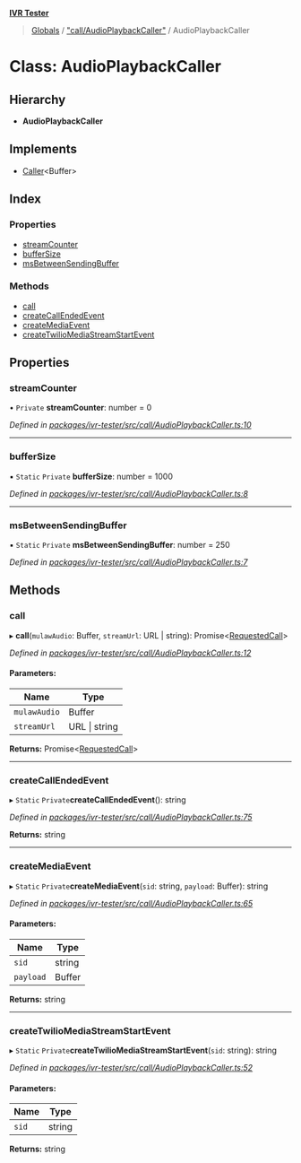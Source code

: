 **[IVR Tester](../README.md)**

> [Globals](../README.md) / ["call/AudioPlaybackCaller"](../modules/_call_audioplaybackcaller_.md) / AudioPlaybackCaller

# Class: AudioPlaybackCaller

## Hierarchy

* **AudioPlaybackCaller**

## Implements

* [Caller](../interfaces/_call_caller_.caller.md)\<Buffer>

## Index

### Properties

* [streamCounter](_call_audioplaybackcaller_.audioplaybackcaller.md#streamcounter)
* [bufferSize](_call_audioplaybackcaller_.audioplaybackcaller.md#buffersize)
* [msBetweenSendingBuffer](_call_audioplaybackcaller_.audioplaybackcaller.md#msbetweensendingbuffer)

### Methods

* [call](_call_audioplaybackcaller_.audioplaybackcaller.md#call)
* [createCallEndedEvent](_call_audioplaybackcaller_.audioplaybackcaller.md#createcallendedevent)
* [createMediaEvent](_call_audioplaybackcaller_.audioplaybackcaller.md#createmediaevent)
* [createTwilioMediaStreamStartEvent](_call_audioplaybackcaller_.audioplaybackcaller.md#createtwiliomediastreamstartevent)

## Properties

### streamCounter

• `Private` **streamCounter**: number = 0

*Defined in [packages/ivr-tester/src/call/AudioPlaybackCaller.ts:10](https://github.com/SketchingDev/ivr-tester/blob/0888491/packages/ivr-tester/src/call/AudioPlaybackCaller.ts#L10)*

___

### bufferSize

▪ `Static` `Private` **bufferSize**: number = 1000

*Defined in [packages/ivr-tester/src/call/AudioPlaybackCaller.ts:8](https://github.com/SketchingDev/ivr-tester/blob/0888491/packages/ivr-tester/src/call/AudioPlaybackCaller.ts#L8)*

___

### msBetweenSendingBuffer

▪ `Static` `Private` **msBetweenSendingBuffer**: number = 250

*Defined in [packages/ivr-tester/src/call/AudioPlaybackCaller.ts:7](https://github.com/SketchingDev/ivr-tester/blob/0888491/packages/ivr-tester/src/call/AudioPlaybackCaller.ts#L7)*

## Methods

### call

▸ **call**(`mulawAudio`: Buffer, `streamUrl`: URL \| string): Promise\<[RequestedCall](../modules/_call_caller_.md#requestedcall)>

*Defined in [packages/ivr-tester/src/call/AudioPlaybackCaller.ts:12](https://github.com/SketchingDev/ivr-tester/blob/0888491/packages/ivr-tester/src/call/AudioPlaybackCaller.ts#L12)*

#### Parameters:

Name | Type |
------ | ------ |
`mulawAudio` | Buffer |
`streamUrl` | URL \| string |

**Returns:** Promise\<[RequestedCall](../modules/_call_caller_.md#requestedcall)>

___

### createCallEndedEvent

▸ `Static` `Private`**createCallEndedEvent**(): string

*Defined in [packages/ivr-tester/src/call/AudioPlaybackCaller.ts:75](https://github.com/SketchingDev/ivr-tester/blob/0888491/packages/ivr-tester/src/call/AudioPlaybackCaller.ts#L75)*

**Returns:** string

___

### createMediaEvent

▸ `Static` `Private`**createMediaEvent**(`sid`: string, `payload`: Buffer): string

*Defined in [packages/ivr-tester/src/call/AudioPlaybackCaller.ts:65](https://github.com/SketchingDev/ivr-tester/blob/0888491/packages/ivr-tester/src/call/AudioPlaybackCaller.ts#L65)*

#### Parameters:

Name | Type |
------ | ------ |
`sid` | string |
`payload` | Buffer |

**Returns:** string

___

### createTwilioMediaStreamStartEvent

▸ `Static` `Private`**createTwilioMediaStreamStartEvent**(`sid`: string): string

*Defined in [packages/ivr-tester/src/call/AudioPlaybackCaller.ts:52](https://github.com/SketchingDev/ivr-tester/blob/0888491/packages/ivr-tester/src/call/AudioPlaybackCaller.ts#L52)*

#### Parameters:

Name | Type |
------ | ------ |
`sid` | string |

**Returns:** string
